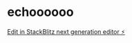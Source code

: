 # echoooooo

[Edit in StackBlitz next generation editor ⚡️](https://stackblitz.com/~/github.com/docaminem/echoooooo)